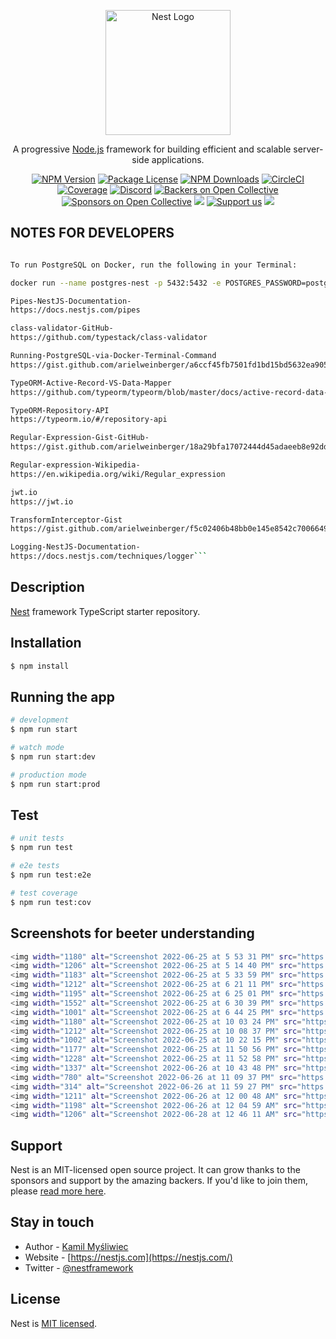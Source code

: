 <p align="center">
  <a href="http://nestjs.com/" target="blank"><img src="https://nestjs.com/img/logo-small.svg" width="200" alt="Nest Logo" /></a>
</p>

[circleci-image]: https://img.shields.io/circleci/build/github/nestjs/nest/master?token=abc123def456
[circleci-url]: https://circleci.com/gh/nestjs/nest

  <p align="center">A progressive <a href="http://nodejs.org" target="_blank">Node.js</a> framework for building efficient and scalable server-side applications.</p>
    <p align="center">
<a href="https://www.npmjs.com/~nestjscore" target="_blank"><img src="https://img.shields.io/npm/v/@nestjs/core.svg" alt="NPM Version" /></a>
<a href="https://www.npmjs.com/~nestjscore" target="_blank"><img src="https://img.shields.io/npm/l/@nestjs/core.svg" alt="Package License" /></a>
<a href="https://www.npmjs.com/~nestjscore" target="_blank"><img src="https://img.shields.io/npm/dm/@nestjs/common.svg" alt="NPM Downloads" /></a>
<a href="https://circleci.com/gh/nestjs/nest" target="_blank"><img src="https://img.shields.io/circleci/build/github/nestjs/nest/master" alt="CircleCI" /></a>
<a href="https://coveralls.io/github/nestjs/nest?branch=master" target="_blank"><img src="https://coveralls.io/repos/github/nestjs/nest/badge.svg?branch=master#9" alt="Coverage" /></a>
<a href="https://discord.gg/G7Qnnhy" target="_blank"><img src="https://img.shields.io/badge/discord-online-brightgreen.svg" alt="Discord"/></a>
<a href="https://opencollective.com/nest#backer" target="_blank"><img src="https://opencollective.com/nest/backers/badge.svg" alt="Backers on Open Collective" /></a>
<a href="https://opencollective.com/nest#sponsor" target="_blank"><img src="https://opencollective.com/nest/sponsors/badge.svg" alt="Sponsors on Open Collective" /></a>
  <a href="https://paypal.me/kamilmysliwiec" target="_blank"><img src="https://img.shields.io/badge/Donate-PayPal-ff3f59.svg"/></a>
    <a href="https://opencollective.com/nest#sponsor"  target="_blank"><img src="https://img.shields.io/badge/Support%20us-Open%20Collective-41B883.svg" alt="Support us"></a>
  <a href="https://twitter.com/nestframework" target="_blank"><img src="https://img.shields.io/twitter/follow/nestframework.svg?style=social&label=Follow"></a>
</p>
  <!--[![Backers on Open Collective](https://opencollective.com/nest/backers/badge.svg)](https://opencollective.com/nest#backer)
  [![Sponsors on Open Collective](https://opencollective.com/nest/sponsors/badge.svg)](https://opencollective.com/nest#sponsor)-->

## NOTES FOR DEVELOPERS

````bash

To run PostgreSQL on Docker, run the following in your Terminal:

docker run --name postgres-nest -p 5432:5432 -e POSTGRES_PASSWORD=postgres -d postgres

Pipes-NestJS-Documentation-
https://docs.nestjs.com/pipes

class-validator-GitHub-
https://github.com/typestack/class-validator

Running-PostgreSQL-via-Docker-Terminal-Command
https://gist.github.com/arielweinberger/a6ccf45fb7501fd1bd15bd5632ea9056

TypeORM-Active-Record-VS-Data-Mapper
https://github.com/typeorm/typeorm/blob/master/docs/active-record-data-mapper.md

TypeORM-Repository-API
https://typeorm.io/#/repository-api

Regular-Expression-Gist-GitHub-
https://gist.github.com/arielweinberger/18a29bfa17072444d45adaeeb8e92ddc

Regular-expression-Wikipedia-
https://en.wikipedia.org/wiki/Regular_expression

jwt.io
https://jwt.io

TransformInterceptor-Gist
https://gist.github.com/arielweinberger/f5c02406b48bb0e145e8542c7006649f

Logging-NestJS-Documentation-
https://docs.nestjs.com/techniques/logger```

````

## Description

[Nest](https://github.com/nestjs/nest) framework TypeScript starter repository.

## Installation

```bash
$ npm install
```

## Running the app

```bash
# development
$ npm run start

# watch mode
$ npm run start:dev

# production mode
$ npm run start:prod
```

## Test

```bash
# unit tests
$ npm run test

# e2e tests
$ npm run test:e2e

# test coverage
$ npm run test:cov
```

## Screenshots for beeter understanding

```bash
<img width="1180" alt="Screenshot 2022-06-25 at 5 53 31 PM" src="https://user-images.githubusercontent.com/43066831/176103513-5b532293-b4fb-476a-8181-6f78e56a19e3.png">
<img width="1206" alt="Screenshot 2022-06-25 at 5 14 40 PM" src="https://user-images.githubusercontent.com/43066831/176103535-7c007980-e3f8-4886-8f25-195a83a3d3ae.png">
<img width="1183" alt="Screenshot 2022-06-25 at 5 33 59 PM" src="https://user-images.githubusercontent.com/43066831/176103540-cf9b8d07-b5e8-4baf-b3f1-8cb05ef66ca8.png">
<img width="1212" alt="Screenshot 2022-06-25 at 6 21 11 PM" src="https://user-images.githubusercontent.com/43066831/176103547-e30f842e-ee59-4f8a-ad6b-3ed97071ef4e.png">
<img width="1195" alt="Screenshot 2022-06-25 at 6 25 01 PM" src="https://user-images.githubusercontent.com/43066831/176103550-1b7c00ef-6b8a-45d1-8938-32a9ba641b03.png">
<img width="1552" alt="Screenshot 2022-06-25 at 6 30 39 PM" src="https://user-images.githubusercontent.com/43066831/176103554-aa4bc614-ad79-4b0b-a224-b14b581cf4ec.png">
<img width="1001" alt="Screenshot 2022-06-25 at 6 44 25 PM" src="https://user-images.githubusercontent.com/43066831/176103557-032cfce6-1a6e-4cd4-afbd-b88e2c741eca.png">
<img width="1180" alt="Screenshot 2022-06-25 at 10 03 24 PM" src="https://user-images.githubusercontent.com/43066831/176103563-7ae25ca0-7045-4e6a-9d77-c8992d948c29.png">
<img width="1212" alt="Screenshot 2022-06-25 at 10 08 37 PM" src="https://user-images.githubusercontent.com/43066831/176103572-d602957a-d3cf-428e-8a0e-3ff63141f861.png">
<img width="1002" alt="Screenshot 2022-06-25 at 10 22 15 PM" src="https://user-images.githubusercontent.com/43066831/176103578-d31d7a7f-eb1a-4f44-85e2-a48208e59d5b.png">
<img width="1177" alt="Screenshot 2022-06-25 at 11 50 56 PM" src="https://user-images.githubusercontent.com/43066831/176103580-f59ad927-aad7-442c-854d-d498f2e1a19a.png">
<img width="1228" alt="Screenshot 2022-06-25 at 11 52 58 PM" src="https://user-images.githubusercontent.com/43066831/176103583-c1659972-e185-4dc3-a86e-77ebf6792dfe.png">
<img width="1337" alt="Screenshot 2022-06-26 at 10 43 48 PM" src="https://user-images.githubusercontent.com/43066831/176103588-5dd68dab-ebc8-46fb-8ef6-41d9e40aff6f.png">
<img width="780" alt="Screenshot 2022-06-26 at 11 09 37 PM" src="https://user-images.githubusercontent.com/43066831/176103593-4a10ceda-0db8-4048-8c3f-8b000625540e.png">
<img width="314" alt="Screenshot 2022-06-26 at 11 59 27 PM" src="https://user-images.githubusercontent.com/43066831/176103595-edfe1f86-c6ee-4216-be4b-d36b23797639.png">
<img width="1211" alt="Screenshot 2022-06-26 at 12 00 48 AM" src="https://user-images.githubusercontent.com/43066831/176103597-518e39a6-87ba-4ee6-ae12-19dfd5018d67.png">
<img width="1198" alt="Screenshot 2022-06-26 at 12 04 59 AM" src="https://user-images.githubusercontent.com/43066831/176103604-b89f121c-4952-4ae5-b037-163a1ff5b2bf.png">
<img width="1206" alt="Screenshot 2022-06-28 at 12 46 11 AM" src="https://user-images.githubusercontent.com/43066831/176103608-177bed9c-b356-4bde-90b1-da10115b2fba.png">
```

## Support

Nest is an MIT-licensed open source project. It can grow thanks to the sponsors and support by the amazing backers. If you'd like to join them, please [read more here](https://docs.nestjs.com/support).

## Stay in touch

- Author - [Kamil Myśliwiec](https://kamilmysliwiec.com)
- Website - [https://nestjs.com](https://nestjs.com/)
- Twitter - [@nestframework](https://twitter.com/nestframework)

## License

Nest is [MIT licensed](LICENSE).
